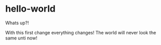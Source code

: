 # hello-world
Whats up?!

With this first change everything changes! The world will never look the same unti now!
